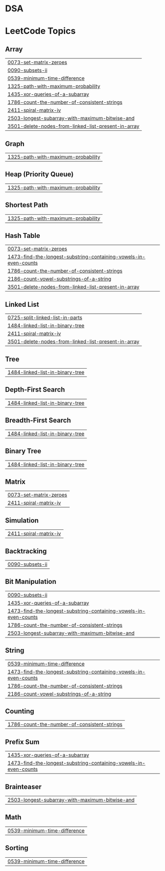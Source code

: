 # DSA
<!---LeetCode Topics Start-->
# LeetCode Topics
## Array
|  |
| ------- |
| [0073-set-matrix-zeroes](https://github.com/Atharvshukla/DSA/tree/master/0073-set-matrix-zeroes) |
| [0090-subsets-ii](https://github.com/Atharvshukla/DSA/tree/master/0090-subsets-ii) |
| [0539-minimum-time-difference](https://github.com/Atharvshukla/DSA/tree/master/0539-minimum-time-difference) |
| [1325-path-with-maximum-probability](https://github.com/Atharvshukla/DSA/tree/master/1325-path-with-maximum-probability) |
| [1435-xor-queries-of-a-subarray](https://github.com/Atharvshukla/DSA/tree/master/1435-xor-queries-of-a-subarray) |
| [1786-count-the-number-of-consistent-strings](https://github.com/Atharvshukla/DSA/tree/master/1786-count-the-number-of-consistent-strings) |
| [2411-spiral-matrix-iv](https://github.com/Atharvshukla/DSA/tree/master/2411-spiral-matrix-iv) |
| [2503-longest-subarray-with-maximum-bitwise-and](https://github.com/Atharvshukla/DSA/tree/master/2503-longest-subarray-with-maximum-bitwise-and) |
| [3501-delete-nodes-from-linked-list-present-in-array](https://github.com/Atharvshukla/DSA/tree/master/3501-delete-nodes-from-linked-list-present-in-array) |
## Graph
|  |
| ------- |
| [1325-path-with-maximum-probability](https://github.com/Atharvshukla/DSA/tree/master/1325-path-with-maximum-probability) |
## Heap (Priority Queue)
|  |
| ------- |
| [1325-path-with-maximum-probability](https://github.com/Atharvshukla/DSA/tree/master/1325-path-with-maximum-probability) |
## Shortest Path
|  |
| ------- |
| [1325-path-with-maximum-probability](https://github.com/Atharvshukla/DSA/tree/master/1325-path-with-maximum-probability) |
## Hash Table
|  |
| ------- |
| [0073-set-matrix-zeroes](https://github.com/Atharvshukla/DSA/tree/master/0073-set-matrix-zeroes) |
| [1473-find-the-longest-substring-containing-vowels-in-even-counts](https://github.com/Atharvshukla/DSA/tree/master/1473-find-the-longest-substring-containing-vowels-in-even-counts) |
| [1786-count-the-number-of-consistent-strings](https://github.com/Atharvshukla/DSA/tree/master/1786-count-the-number-of-consistent-strings) |
| [2186-count-vowel-substrings-of-a-string](https://github.com/Atharvshukla/DSA/tree/master/2186-count-vowel-substrings-of-a-string) |
| [3501-delete-nodes-from-linked-list-present-in-array](https://github.com/Atharvshukla/DSA/tree/master/3501-delete-nodes-from-linked-list-present-in-array) |
## Linked List
|  |
| ------- |
| [0725-split-linked-list-in-parts](https://github.com/Atharvshukla/DSA/tree/master/0725-split-linked-list-in-parts) |
| [1484-linked-list-in-binary-tree](https://github.com/Atharvshukla/DSA/tree/master/1484-linked-list-in-binary-tree) |
| [2411-spiral-matrix-iv](https://github.com/Atharvshukla/DSA/tree/master/2411-spiral-matrix-iv) |
| [3501-delete-nodes-from-linked-list-present-in-array](https://github.com/Atharvshukla/DSA/tree/master/3501-delete-nodes-from-linked-list-present-in-array) |
## Tree
|  |
| ------- |
| [1484-linked-list-in-binary-tree](https://github.com/Atharvshukla/DSA/tree/master/1484-linked-list-in-binary-tree) |
## Depth-First Search
|  |
| ------- |
| [1484-linked-list-in-binary-tree](https://github.com/Atharvshukla/DSA/tree/master/1484-linked-list-in-binary-tree) |
## Breadth-First Search
|  |
| ------- |
| [1484-linked-list-in-binary-tree](https://github.com/Atharvshukla/DSA/tree/master/1484-linked-list-in-binary-tree) |
## Binary Tree
|  |
| ------- |
| [1484-linked-list-in-binary-tree](https://github.com/Atharvshukla/DSA/tree/master/1484-linked-list-in-binary-tree) |
## Matrix
|  |
| ------- |
| [0073-set-matrix-zeroes](https://github.com/Atharvshukla/DSA/tree/master/0073-set-matrix-zeroes) |
| [2411-spiral-matrix-iv](https://github.com/Atharvshukla/DSA/tree/master/2411-spiral-matrix-iv) |
## Simulation
|  |
| ------- |
| [2411-spiral-matrix-iv](https://github.com/Atharvshukla/DSA/tree/master/2411-spiral-matrix-iv) |
## Backtracking
|  |
| ------- |
| [0090-subsets-ii](https://github.com/Atharvshukla/DSA/tree/master/0090-subsets-ii) |
## Bit Manipulation
|  |
| ------- |
| [0090-subsets-ii](https://github.com/Atharvshukla/DSA/tree/master/0090-subsets-ii) |
| [1435-xor-queries-of-a-subarray](https://github.com/Atharvshukla/DSA/tree/master/1435-xor-queries-of-a-subarray) |
| [1473-find-the-longest-substring-containing-vowels-in-even-counts](https://github.com/Atharvshukla/DSA/tree/master/1473-find-the-longest-substring-containing-vowels-in-even-counts) |
| [1786-count-the-number-of-consistent-strings](https://github.com/Atharvshukla/DSA/tree/master/1786-count-the-number-of-consistent-strings) |
| [2503-longest-subarray-with-maximum-bitwise-and](https://github.com/Atharvshukla/DSA/tree/master/2503-longest-subarray-with-maximum-bitwise-and) |
## String
|  |
| ------- |
| [0539-minimum-time-difference](https://github.com/Atharvshukla/DSA/tree/master/0539-minimum-time-difference) |
| [1473-find-the-longest-substring-containing-vowels-in-even-counts](https://github.com/Atharvshukla/DSA/tree/master/1473-find-the-longest-substring-containing-vowels-in-even-counts) |
| [1786-count-the-number-of-consistent-strings](https://github.com/Atharvshukla/DSA/tree/master/1786-count-the-number-of-consistent-strings) |
| [2186-count-vowel-substrings-of-a-string](https://github.com/Atharvshukla/DSA/tree/master/2186-count-vowel-substrings-of-a-string) |
## Counting
|  |
| ------- |
| [1786-count-the-number-of-consistent-strings](https://github.com/Atharvshukla/DSA/tree/master/1786-count-the-number-of-consistent-strings) |
## Prefix Sum
|  |
| ------- |
| [1435-xor-queries-of-a-subarray](https://github.com/Atharvshukla/DSA/tree/master/1435-xor-queries-of-a-subarray) |
| [1473-find-the-longest-substring-containing-vowels-in-even-counts](https://github.com/Atharvshukla/DSA/tree/master/1473-find-the-longest-substring-containing-vowels-in-even-counts) |
## Brainteaser
|  |
| ------- |
| [2503-longest-subarray-with-maximum-bitwise-and](https://github.com/Atharvshukla/DSA/tree/master/2503-longest-subarray-with-maximum-bitwise-and) |
## Math
|  |
| ------- |
| [0539-minimum-time-difference](https://github.com/Atharvshukla/DSA/tree/master/0539-minimum-time-difference) |
## Sorting
|  |
| ------- |
| [0539-minimum-time-difference](https://github.com/Atharvshukla/DSA/tree/master/0539-minimum-time-difference) |
<!---LeetCode Topics End-->